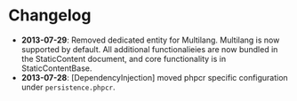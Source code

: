 Changelog
=========

* **2013-07-29**: Removed dedicated entity for Multilang. Multilang is now
  supported by default. All additional functionalieies are now bundled in the
  StaticContent document, and core functionality is in StaticContentBase.
* **2013-07-28**: [DependencyInjection] moved phpcr specific configuration
  under `persistence.phpcr`.
